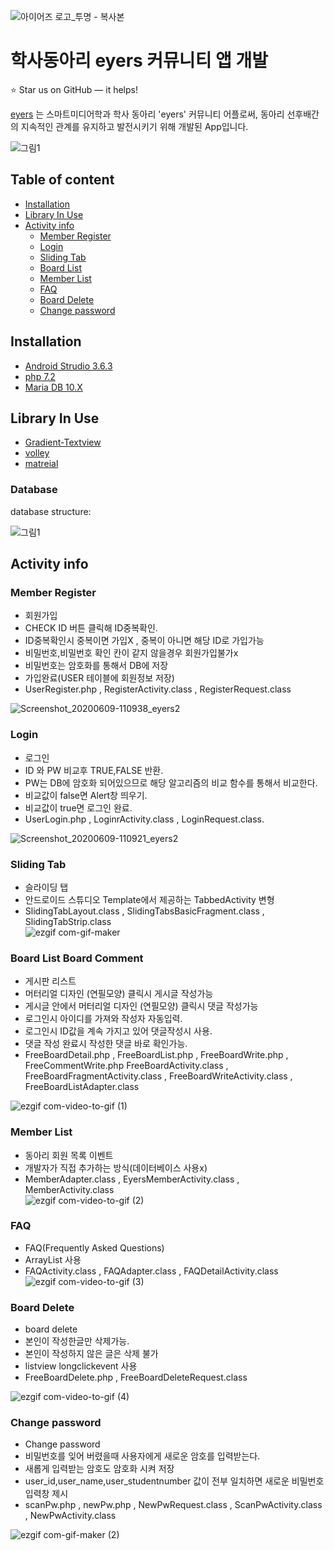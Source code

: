 ![아이어즈 로고_투명 - 복사본](https://user-images.githubusercontent.com/54932560/84098058-3bbc1700-aa41-11ea-9a08-ea1a0b52ce7a.png)

학사동아리 eyers 커뮤니티 앱 개발
======================

:star: Star us on GitHub — it helps!

[eyers](http://rhkdgud61.iwinv.net/) 는 스마트미디어학과 학사 동아리 'eyers' 커뮤니티 어플로써, 동아리 선후배간의 지속적인 관계를 유지하고 발전시키기 위해 개발된 App입니다.

![그림1](https://user-images.githubusercontent.com/54932560/84098668-d2d59e80-aa42-11ea-84c2-fefe3dc7be12.png)



## Table of content

- [Installation](#installation)
- [Library In Use](#library-in-use)
- [Activity info](#activity-info)
    - [Member Register](#member-register)
    - [Login](#login)
    - [Sliding Tab](#sliding-tab)
    - [Board List](#board-list-board-comment)
    - [Member List](#member-list)
    - [FAQ](#faq)
    - [Board Delete](#board-delete)
    - [Change password](#chage-password)
    

## Installation

- [Android Strudio 3.6.3](https://developer.android.com/studio/archive?hl=ko)
- [php 7.2](https://www.php.net/downloads)
- [Maria DB 10.X](https://mariadb.com/downloads/)

## Library In Use
- [Gradient-Textview](https://github.com/tushar09/Gradient-Textview)
- [volley](https://github.com/google/volley)
- [matreial](https://developer.android.com/reference/com/google/android/material/button/MaterialButtonToggleGroup)

### Database

database structure:

![그림1](https://user-images.githubusercontent.com/54932560/84100989-fea75300-aa47-11ea-8e43-b9d51f7b7324.png)


## Activity info

### Member Register

* 회원가입
* CHECK ID 버튼 클릭해 ID중복확인.
* ID중복확인시 중복이면 가입X , 중복이 아니면 해당 ID로 가입가능
* 비밀번호,비밀번호 확인 칸이 같지 않을경우 회원가입불가x
* 비밀번호는 암호화를 통해서 DB에 저장
* 가입완료(USER 테이블에 회원정보 저장)
* UserRegister.php , RegisterActivity.class , RegisterRequest.class

![Screenshot_20200609-110938_eyers2](https://user-images.githubusercontent.com/54932560/84102257-e553d600-aa4a-11ea-9dca-bf2c3cbca195.jpg)



### Login

* 로그인
* ID 와 PW 비교후 TRUE,FALSE 반환.
* PW는 DB에 암호화 되어있으므로 해당 알고리즘의 비교 함수를 통해서 비교한다.
* 비교값이 false면 Alert창 띄우기.
* 비교값이 true면 로그인 완료.
* UserLogin.php , LoginrActivity.class , LoginRequest.class.  

![Screenshot_20200609-110921_eyers2](https://user-images.githubusercontent.com/54932560/84102692-21d40180-aa4c-11ea-95cc-aad544fe5a20.jpg)


### Sliding Tab

* 슬라이딩 탭
* 안드로이드 스튜디오 Template에서 제공하는 TabbedActivity 변형  
* SlidingTabLayout.class , SlidingTabsBasicFragment.class , SlidingTabStrip.class  
![ezgif com-gif-maker](https://user-images.githubusercontent.com/54932560/84109064-c4947c00-aa5c-11ea-981e-7f32ac10890c.gif)  


### Board List Board Comment

* 게시판 리스트
* 머터리얼 디자인 (연필모양) 클릭시 게시글 작성가능
* 게시글 안에서 머터리얼 디자인 (연필모양) 클릭시 댓글 작성가능
* 로그인시 아이디를 가져와 작성자 자동입력.
* 로그인시 ID값을 계속 가지고 있어 댓글작성시 사용.
* 댓글 작성 완료시 작성한 댓글 바로 확인가능.
* FreeBoardDetail.php , FreeBoardList.php , FreeBoardWrite.php , FreeCommentWrite.php FreeBoardActivity.class , FreeBoardFragmentActivity.class , FreeBoardWriteActivity.class , FreeBoardListAdapter.class 

![ezgif com-video-to-gif (1)](https://user-images.githubusercontent.com/54932560/84217315-d2064080-ab06-11ea-9e9f-a53a277d541e.gif)

### Member List

* 동아리 회원 목록 이벤트
* 개발자가 직접 추가하는 방식(데이터베이스 사용x)
* MemberAdapter.class , EyersMemberActivity.class , MemberActivity.class  
![ezgif com-video-to-gif (2)](https://user-images.githubusercontent.com/54932560/84218553-a20c6c80-ab09-11ea-84f2-6a0f774340f6.gif)

### FAQ

* FAQ(Frequently Asked Questions)  
* ArrayList 사용
* FAQActivity.class , FAQAdapter.class , FAQDetailActivity.class  
![ezgif com-video-to-gif (3)](https://user-images.githubusercontent.com/54932560/84219880-6c1cb780-ab0c-11ea-99d6-8c352548e0b9.gif)

### Board Delete

* board delete
* 본인이 작성한글만 삭제가능.
* 본인이 작성하지 않은 글은 삭제 불가
* listview longclickevent 사용
* FreeBoardDelete.php , FreeBoardDeleteRequest.class  

![ezgif com-video-to-gif (4)](https://user-images.githubusercontent.com/54932560/84341289-b326ad80-abdd-11ea-9b77-faa9742ba2c8.gif)  

### Change password

* Change password
* 비밀번호를 잊어 버렸을때 사용자에게 새로운 암호를 입력받는다.
* 새롭게 입력받는 암호도 암호화 시켜 저장
* user_id,user_name,user_studentnumber 값이 전부 일치하면 새로운 비밀번호 입력창 제시
* scanPw.php , newPw.php , NewPwRequest.class , ScanPwActivity.class , NewPwActivity.class   

![ezgif com-gif-maker (2)](https://user-images.githubusercontent.com/54932560/84342299-2df0c800-abe0-11ea-85e2-fff02b755e7f.gif)
